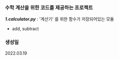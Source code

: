 ### 수학 계산을 위한 코드를 제공하는 프로젝트
 ***1.calculator.py*** : '계산기' 를 위한 함수가 저장되어있는 모듈
 - add, subtract

### 생성일
2022.03.19